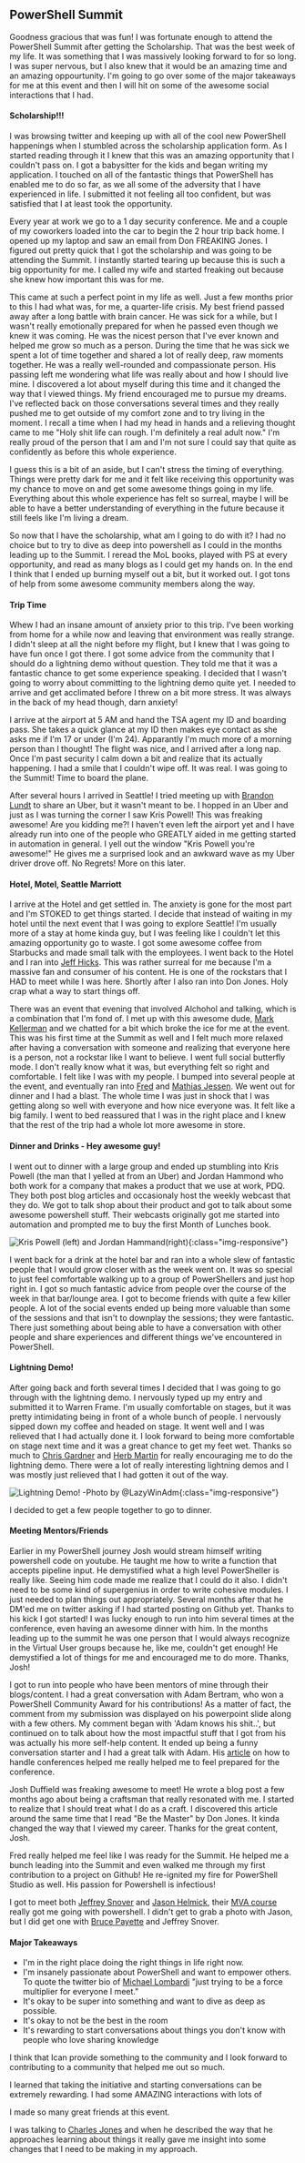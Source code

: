 ## PowerShell Summit

Goodness gracious that was fun! I was fortunate enough to attend the PowerShell Summit after getting the Scholarship. That was the best week of my life. It was something that I was massively looking forward to for so long. I was super nervous, but I also knew that it would be an amazing time and an amazing oppourtunity. I'm going to go over some of the major takeaways for me at this event and then I will hit on some of the awesome social interactions that I had.

#### Scholarship!!!

I was browsing twitter and keeping up with all of the cool new PowerShell happenings when I stumbled across the scholarship application form. As I started reading through it I knew that this was an amazing opportunity that I couldn't pass on. I got a babysitter for the kids and began writing my application. I touched on all of the fantastic things that PowerShell has enabled me to do so far, as we all some of the adversity that I have experienced in life. I submitted it not feeling all too confident, but was satisfied that I at least took the opportunity.

Every year at work we go to a 1 day security conference. Me and a couple of my coworkers loaded into the car to begin the 2 hour trip back home. I opened up my laptop and saw an email from Don FREAKING Jones. I figured out pretty quick that I got the scholarship and was going to be attending the Summit. I instantly started tearing up because this is such a big opportunity for me. I called my wife and started freaking out because she knew how important this was for me.

This came at such a perfect point in my life as well. Just a few months prior to this I had what was, for me, a quarter-life crisis. My best friend passed away after a long battle with brain cancer. He was sick for a while, but I wasn't really emotionally prepared for when he passed even though we knew it was coming. He was the nicest person that I've ever known and helped me grow so much as a person.  During the time that he was sick we spent a lot of time together and shared a lot of really deep, raw moments together. He was a really well-rounded and compassionate person. His passing left me wondering what life was really about and how I should live mine. I discovered a lot about myself during this time and it changed the way that I viewed things. My friend encouraged me to pursue my dreams. I've reflected back on those conversations several times and they really pushed me to get outside of my comfort zone and to try living in the moment. I recall a time when I had my head in hands and a relieving thought came to me "Holy shit life can rough. I'm definitely a real adult now." I'm really proud of the person that I am and I'm not sure I could say that quite as confidently as before this whole experience.

I guess this is a bit of an aside, but I can't stress the timing of everything. Things were pretty dark for me and it felt like receiving this opportunity was my chance to move on and get some awesome things going in my life. Everything about this whole experience has felt so surreal, maybe I will be able to have a better understanding of everything in the future because it still feels like I'm living a dream.

So now that I have the scholarship, what am I going to do with it? I had no choice but to try to dive as deep into powershell as I could in the months leading up to the Summit. I reread the MoL books, played with PS at every opportunity, and read as many blogs as I could get my hands on. In the end I think that I ended up burning myself out a bit, but it worked out. I got tons of help from some awesome community members along the way. 




#### Trip Time

Whew I had an insane amount of anxiety prior to this trip. I've been working from home for a while now and leaving that environment was really strange.  I didn't sleep at all the night before my flight, but I knew that I was going to have fun once I got there. I got some advice from the community that I should do a lightning demo without question. They told me that it was a fantastic chance to get some experience speaking. I decided that I wasn't going to worry about committing to the lightning demo quite yet. I needed to arrive and get acclimated before I threw on a bit more stress. It was always in the back of my head though, darn anxiety!

I arrive at the airport at 5 AM and hand the TSA agent my ID and boarding pass. She takes a quick glance at my ID then makes eye contact as she asks me if I'm 17 or under (I'm 24). Apparantly I'm much more of a morning person than I thought! The flight was nice, and I arrived after a long nap. Once I'm past security I calm down a bit and realize that its actually happening. I had a smile that I couldn't wipe off. It was real. I was going to the Summit! Time to board the plane.

After several hours I arrived in Seattle! I tried meeting up with [Brandon Lundt](https://twitter.com/BrandonDaLundt) to share an Uber, but it wasn't meant to be. I hopped in an Uber and just as I was turning the corner I saw Kris Powell! This was freaking awesome! Are you kidding me?! I haven't even left the airport yet and I have already run into one of the people who GREATLY aided in me getting started in automation in general.  I yell out the window "Kris Powell you're awesome!" He gives me a surprised look and an awkward wave as my Uber driver drove off. No Regrets! More on this later.

#### Hotel, Motel, Seattle Marriott

I arrive at the Hotel and get settled in. The anxiety is gone for the most part and I'm STOKED to get things started. I decide that instead of waiting in my hotel until the next event that I was going to explore Seattle! I'm usually more of a stay at home kinda guy, but I was feeling like I couldn't let this amazing opportunity go to waste. I got some awesome coffee from Starbucks and made small talk with the employees. I went back to the Hotel and I ran into [Jeff Hicks](https://twitter.com/JeffHicks). This was rather surreal for me because I'm a massive fan and consumer of his content. He is one of the rockstars that I HAD to meet while I was here. Shortly after I also ran into Don Jones. Holy crap what a way to start things off.

There was an event that evening that involved Alchohol and talking, which is a combination that I'm fond of. I met up with this awesome dude, [Mark Kellerman](https://twitter.com/mkellerman) and we chatted for a bit which broke the ice for me at the event. This was his first time at the Summit as well and I felt much more relaxed after having a conversation with someone and realizing that everyone here is a person, not a rockstar like I want to believe.  I went full social butterfly mode. I don't really know what it was, but everything felt so right and comfortable. I felt like I was with my people. I bumped into several people at the event, and eventually ran into [Fred](https://twitter.com/FredWeinmann) and [Mathias Jessen](https://twitter.com/IISResetMe). We went out for dinner and I had a blast. The whole time I was just in shock that I was getting along so well with everyone and how nice everyone was. It felt like a big family. I went to bed reassured that I was in the right place and I knew that the rest of the trip had a whole lot more awesome in store.

#### Dinner and Drinks - Hey awesome guy!

I went out to dinner with a large group and ended up stumbling into Kris Powell (the man that I yelled at from an Uber) and Jordan Hammond who both work for a company that makes a product that we use at work, PDQ. They both post blog articles and occasionaly host the weekly webcast that they do. We got to talk shop about their product and got to talk about some awesome powershell stuff. Their webcasts originally got me started into automation and prompted me to buy the first Month of Lunches book. 

![Kris Powell (left) and Jordan Hammand(right)](/assets/pdqguys.jpg){:class="img-responsive"}


I went back for a drink at the hotel bar and ran into a whole slew of fantastic people that I would grow closer with as the week went on. It was so special to just feel comfortable walking up to a group of PowerShellers and just hop right in. I got so much fantastic advice from people over the course of the week in that bar/lounge area. I got to become friends with quite a few killer people. A lot of the social events ended up being more valuable than some of the sessions and that isn't to downplay the sessions; they were fantastic. There just something about being able to have a conversation with other people and share experiences and different things we've encountered in PowerShell. 



#### Lightning Demo!

After going back and forth several times I decided that I was going to go through with the lightning demo. I nervously typed up my entry and submitted it to Warren Frame. I'm usually comfortable on stages, but it was pretty intimidating being in front of a whole bunch of people. I nervously sipped down my coffee and headed on stage. It went well and I was relieved that I had actually done it. I look forward to being more comfortable on stage next time and it was a great chance to get my feet wet. Thanks so much to [Chris Gardner](https://twitter.com/HalbaradKenafin) and [Herb Martin](https://twitter.com/HerbMartin) for really encouraging me to do the lightning demo. There were a lot of really interesting lightning demos and I was mostly just relieved that I had gotten it out of the way. 

![Lightning Demo! -Photo by @LazyWinAdm](/assets/lightningdemo.jpg){:class="img-responsive"}



I decided to get a few people together to go to dinner.

#### 

#### Meeting Mentors/Friends

 Earlier in my PowerShell journey Josh would stream himself writing powershell code on youtube. He taught me how to write a function that accepts pipeline input. He demystified what a high level PowerSheller is really like. Seeing him code made me realize that I could do it  also. I didn't need to be some kind of supergenius in order to write cohesive modules. I just needed to plan things out appropriately. Several months after that he DM'ed me on twitter asking if I had started posting on Github yet. Thanks to his kick I got started! I was lucky enough to run into him several times at the conference, even having an awesome dinner with him. In the months leading up to the summit he was one person that I would always recognize in the Virtual User groups because he, like me, couldn't get enough! He demystified a lot of things for me and encouraged me to do more. Thanks, Josh!

I got to run into people who have been mentors of mine through their blogs/content. I had a great conversation with Adam Bertram, who won a PowerShell Community Award for his contributions! As a matter of fact, the comment from my submission was displayed on his powerpoint slide along with a few others. My comment began with 'Adam knows his shit..', but continued on to talk about how the most impactful stuff that I got from his was actually his more self-help content. It ended up being a funny conversation starter and I had a great talk with Adam. His [article](https://www.adamtheautomator.com/introverts-guide-tech-conferences/) on how to handle conferences helped me really helped me to feel prepared for the conference. 

Josh Duffield was freaking awesome to meet! He wrote a blog post a few months ago about being a craftsman that really resonated with me. I started to realize that I should treat what I do as a craft. I discovered this article around the same time that I read "Be the Master" by Don Jones. It kinda changed the way that I viewed my career. Thanks for the great content, Josh.

Fred really helped me feel like I was ready for the Summit. He helped me a bunch leading into the Summit and even walked me through my first contribution to a project on Github! He re-ignited my fire for PowerShell Studio as well. His passion for Powershell is infectious!

I got to meet both [Jeffrey Snover](https://twitter.com/jsnover) and [Jason Helmick](https://twitter.com/theJasonHelmick), their [MVA course](https://mva.microsoft.com/en-US/training-courses/getting-started-with-microsoft-powershell-8276) really got me going with powershell. I didn't get to grab a photo with Jason, but I did get one with [Bruce Payette](https://twitter.com/BrucePayette) and Jeffrey Snover.



#### Major Takeaways

- I'm in the right place doing the right things in life right now.
- I'm insanely passionate about PowerShell and want to empower others. To quote the twitter bio of [Michael Lombardi](https://twitter.com/barbariankb) "just trying to be a force multiplier for everyone I meet."
- It's okay to be super into something and want to dive as deep as possible.
- It's okay to not be the best in the room
- It's rewarding to start conversations about things you don't know with people who love sharing knowledge

I think that Ican provide something to the community and I look forward to contributing to a community that helped me out so much.

I learned that taking the initiative and starting conversations can be extremely rewarding. I had some AMAZING interactions with lots of 

I made so many great friends at this event. 


I was talking to [Charles Jones](https://twitter.com/charleswj81) and when he described the way that he approaches learning about things it really gave me insight into some changes that I need to be making in my approach. 
